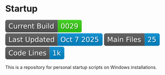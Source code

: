 # Startup
[![Current Version](https://raw.githubusercontent.com/thewerthon/Startup.Intec/badges/version.svg)](../../releases)
[![Last Updated](https://raw.githubusercontent.com/thewerthon/Startup.Intec/badges/updated.svg)](../../releases)
[![Main Files](https://raw.githubusercontent.com/thewerthon/Startup.Intec/badges/files.svg)](./README.md)
[![Code Lines](https://raw.githubusercontent.com/thewerthon/Startup.Intec/badges/lines.svg)](./README.md)

This is a repository for personal startup scripts on Windows installations.
